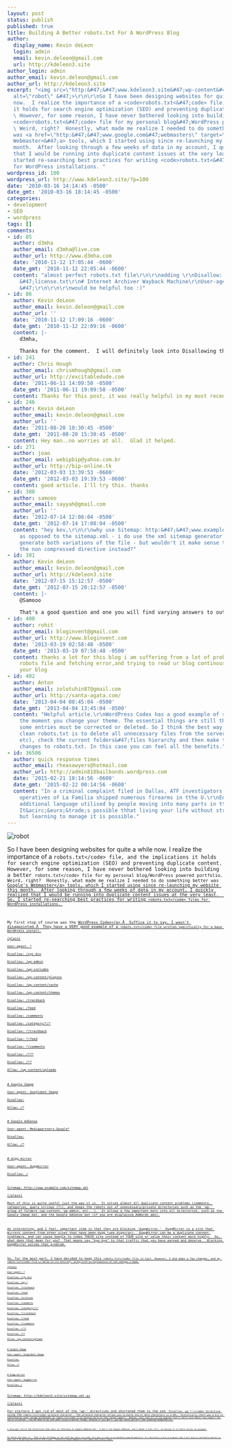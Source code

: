 ```yaml
---
layout: post
status: publish
published: true
title: Building A Better robots.txt For A WordPress Blog
author:
  display_name: Kevin deLeon
  login: admin
  email: kevin.deleon@gmail.com
  url: http://kdeleon3.site
author_login: admin
author_email: kevin.deleon@gmail.com
author_url: http://kdeleon3.site
excerpt: "<img src=\"http:&#47;&#47;www.kdeleon3.site&#47;wp-content&#47;uploads&#47;2010&#47;03&#47;robot.jpg\"
  alt=\"robot\" &#47;>\r\n\r\nSo I have been designing websites for quite a while
  now.  I realize the importance of a <code>robots.txt<&#47;code> file, and the implications
  it holds for search engine optimization (SEO) and preventing duplicate content.
  \ However, for some reason, I have never bothered looking into building a better
  <code>robots.txt<&#47;code> file for my personal blog&#47;WordPress powered portfolio.
  \ Weird, right?  Honestly, what made me realize I needed to do something better
  was <a href=\"http:&#47;&#47;www.google.com&#47;webmasters\" target=\"_blank\">Google's
  Webmaster<&#47;a> tools, which I started using since re-launching my website this
  month.  After looking through a few weeks of data in my account, I quickly realized
  that I would be running into duplicate content issues at the very least.  So, I
  started re-searching best practices for writing <code>robots.txt<&#47;code> files
  for WordPress installations. "
wordpress_id: 100
wordpress_url: http://www.kdeleon3.site/?p=100
date: '2010-03-16 14:14:45 -0500'
date_gmt: '2010-03-16 18:14:45 -0500'
categories:
- development
- SEO
- wordpress
tags: []
comments:
- id: 85
  author: d3mha
  author_email: d3mha@live.com
  author_url: http://www.d3mha.com
  date: '2010-11-12 17:05:44 -0600'
  date_gmt: '2010-11-12 22:05:44 -0600'
  content: "almost perfect robots.txt file\r\n\r\nadding \r\nDisallow: &#47;readme.html\r\nDisallow:
    &#47;license.txt\r\n# Internet Archiver Wayback Machine\r\nUser-agent: ia_archiver\r\nDisallow:
    &#47;\r\n\r\n\r\nwould be helpful too :)"
- id: 86
  author: Kevin deLeon
  author_email: kevin.deleon@gmail.com
  author_url: ''
  date: '2010-11-12 17:09:16 -0600'
  date_gmt: '2010-11-12 22:09:16 -0600'
  content: |-
    d3mha,

    Thanks for the comment.  I will definitely look into Disallowing those.
- id: 241
  author: Chris Hough
  author_email: chrismhough@gmail.com
  author_url: http://excitabledude.com
  date: '2011-06-11 14:09:50 -0500'
  date_gmt: '2011-06-11 19:09:50 -0500'
  content: Thanks for this post, it was really helpful in my most recent WP setup
- id: 246
  author: Kevin deLeon
  author_email: kevin.deleon@gmail.com
  author_url: ''
  date: '2011-08-20 10:30:45 -0500'
  date_gmt: '2011-08-20 15:30:45 -0500'
  content: Hey man..no worries at all.  Glad it helped.
- id: 271
  author: joao
  author_email: webipbip@yahoo.com.br
  author_url: http://bip-online.tk
  date: '2012-03-03 13:39:53 -0600'
  date_gmt: '2012-03-03 19:39:53 -0600'
  content: good article. I'll try this. thanks
- id: 380
  author: samooo
  author_email: sayyah@gmail.com
  author_url: ''
  date: '2012-07-14 12:08:04 -0500'
  date_gmt: '2012-07-14 17:08:04 -0500'
  content: "hey kev,\r\n\r\nwhy use Sitemap: http:&#47;&#47;www.example.com&#47;sitemap.xml.gz
    as opposed to the sitemap.xml - i do use the xml sitemap generator so it does
    generate both variations of the file - but wouldn't it make sense to just use
    the non compressed directive instead?"
- id: 381
  author: Kevin deLeon
  author_email: kevin.deleon@gmail.com
  author_url: http://kdeleon3.site
  date: '2012-07-15 15:12:57 -0500'
  date_gmt: '2012-07-15 20:12:57 -0500'
  content: |-
    @Samooo

    That's a good question and one you will find varying answers to out on the web, but basically using a compressed version (which is supported by most major search engines) uses less bandwidth on both the search engine side and your server's side.  It really will not effect you much unless you have a HUGE sitemap.  Honestly, the answer is, it doesn't really matter, unless you have a sitemap with THOUSANDS of urls in it.  Hope this clears it up.
- id: 400
  author: rohit
  author_email: bloginvent@gmail.com
  author_url: http://www.bloginvent.com
  date: '2013-03-19 02:58:48 -0500'
  date_gmt: '2013-03-19 07:58:48 -0500'
  content: thanks a lot for this blog i am suffering from a lot of problem regarding
    robots file and fetching error,and trying to read ur blog continously and like
    your blog
- id: 402
  author: Anton
  author_email: zolotuhin87@gmail.com
  author_url: http://santa-agata.com/
  date: '2013-04-04 08:45:04 -0500'
  date_gmt: '2013-04-04 13:45:04 -0500'
  content: "Helpful article.\r\nWordPress Codex has a good example of robots.txt until
    the moment you change your theme. The essential things are still the same but
    some entries must be corrected or deleted. So I think the best way to create a
    clean robots.txt is to delete all unnecessary files from the server (readme, license
    etc), check the current folders&#47;files hierarchy and then make the necessary
    changes to robots.txt. In this case you can feel all the benefits."
- id: 36506
  author: quick response times
  author_email: rheasawyers@hotmail.com
  author_url: http://admin818bailbonds.wordpress.com
  date: '2015-02-21 18:14:56 -0600'
  date_gmt: '2015-02-22 00:14:56 -0600'
  content: "In a criminal complaint filed in Dallas, ATF investigators allege that
    operatives of La Familia shipped numerous firearms in tthe U.\r\nEnglish is an
    additional language utilised by people moving into many parts in tthe \r\nworld.
    It&acirc;&euro;&trade;s possible thhat living your life without stress isn't likely
    but learning to manage it is possible."
---
```

<p><img src="http:&#47;&#47;www.kdeleon3.site&#47;wp-content&#47;uploads&#47;2010&#47;03&#47;robot.jpg" alt="robot" &#47;></p>
<p>So I have been designing websites for quite a while now.  I realize the importance of a <code>robots.txt<&#47;code> file, and the implications it holds for search engine optimization (SEO) and preventing duplicate content.  However, for some reason, I have never bothered looking into building a better <code>robots.txt<&#47;code> file for my personal blog&#47;WordPress powered portfolio.  Weird, right?  Honestly, what made me realize I needed to do something better was <a href="http:&#47;&#47;www.google.com&#47;webmasters" target="_blank">Google's Webmaster<&#47;a> tools, which I started using since re-launching my website this month.  After looking through a few weeks of data in my account, I quickly realized that I would be running into duplicate content issues at the very least.  So, I started re-searching best practices for writing <code>robots.txt<&#47;code> files for WordPress installations. <a id="more"></a><a id="more-100"></a></p>
<p>My first stop of course was the <a href="http:&#47;&#47;codex.wordpress.org&#47;Search_Engine_Optimization_for_WordPress" target="_blank">WordPress Codex<&#47;a>.&Acirc;&nbsp; Suffice it to say, I wasn't disappointed.&Acirc;&nbsp; They have a VERY good example of a <code>robots.txt<&#47;code> file written specifically for a base WordPress install.<br />
[plain]<br />
User-agent: *<br />
Disallow: &#47;cgi-bin<br />
Disallow: &#47;wp-admin<br />
Disallow: &#47;wp-includes<br />
Disallow: &#47;wp-content&#47;plugins<br />
Disallow: &#47;wp-content&#47;cache<br />
Disallow: &#47;wp-content&#47;themes<br />
Disallow: &#47;trackback<br />
Disallow: &#47;feed<br />
Disallow: &#47;comments<br />
Disallow: &#47;category&#47;*&#47;*<br />
Disallow: *&#47;trackback<br />
Disallow: *&#47;feed<br />
Disallow: *&#47;comments<br />
Disallow: &#47;*?*<br />
Disallow: &#47;*?<br />
Allow: &#47;wp-content&#47;uploads</p>
<p># Google Image<br />
User-agent: Googlebot-Image<br />
Disallow:<br />
Allow: &#47;*</p>
<p># Google AdSense<br />
User-agent: Mediapartners-Google*<br />
Disallow:<br />
Allow: &#47;*</p>
<p># digg mirror<br />
User-agent: duggmirror<br />
Disallow: &#47;</p>
<p>Sitemap: http:&#47;&#47;www.example.com&#47;sitemap.xml<br />
[&#47;plain]<br />
Most of this is quite useful just the way it is.  It solves almost all duplicate content problems (comments, categories, query strings (?)), and keeps the robots out of unnecessary&#47;private directories such as the 'wp-' group of folders (wp-content, wp-admin, etc...).  It allows a few important bots into all directories, such as the Google Image bot, and the Google AdSense bot (if you are displaying AdWords ads).</p>
<p>An interesting, and I feel, important item is that they are blocking 'duggmirror.'  DuggMirror is a site that mirrors content from other sites that have been dugg (see <a href="http:&#47;&#47;www.digg.com" target="_blank">digg<&#47;a>).  DuggMirror can be a duplicate content nightmare, and can cause Google to index THEIR site instead of YOUR site or value their content more highly.  So, what does that mean for you?  That means say "bye-bye" to that traffic that you have earned and deserve.  Blocking DuggMirror solves that problem.</p>
<p>So, for the most part, I have decided to keep this <code>robots.txt<&#47;code> file in-tact. However, I did make a few changes, and my <code>robots.txt<&#47;code> file is below in its entirety, along with an explanation of the changes I made.<br />
[plain]<br />
User-agent: *<br />
Disallow: &#47;cgi-bin<br />
Disallow: &#47;wp-*<br />
Disallow: &#47;trackback<br />
Disallow: &#47;feed<br />
Disallow: &#47;archives<br />
Disallow: &#47;comments<br />
Disallow: &#47;category&#47;*&#47;*<br />
Disallow: *&#47;trackback<br />
Disallow: *&#47;feed<br />
Disallow: *&#47;comments<br />
Disallow: &#47;*?*<br />
Disallow: &#47;*?<br />
Allow: &#47;wp-content&#47;uploads</p>
<p># Google Image<br />
User-agent: Googlebot-Image<br />
Disallow:<br />
Allow: &#47;*</p>
<p># digg mirror<br />
User-agent: duggmirror<br />
Disallow: &#47;</p>
<p>Sitemap: http:&#47;&#47;kdeleon3.site&#47;sitemap.xml.gz<br />
[&#47;plain]<br />
For starters I got rid of most of the 'wp-' directives and shortened them to the one <code>'Disallow: wp-*'<&#47;code> directive using the <code>robots.txt<&#47;code> wildcard character.  The wildcard character allows you to match one or more characters in a URL.  Historically there was a bit of controversy over using wildcards in <code>robots.txt<&#47;code> files because early on they lacked support.  However, most (and all of the engines that I really care about) now support the use of wildcards.  You do need to be safe when using wildcards though, because if you don't, you may <a href="http:&#47;&#47;www.seobook.com&#47;archives&#47;002361.shtml" target="_blank">cause yourself some unwanted headaches<&#47;a>.</p>
<p>I also got rid of the directives that were in reference to Google AdSense bot.  I don't use Google AdSense, and I doubt I ever will, so having it in there serves no purpose.</p>
<p>So there you have it.  That is my strategy so far with my <code>robots.txt<&#47;code> file when it comes to my WordPress powered website.&Acirc;&nbsp; It's definitely a work in progress that I will have to continually monitor to make sure I am getting the results that I want.  Thankfully Google Webmaster tools makes that pretty simple.</p>
